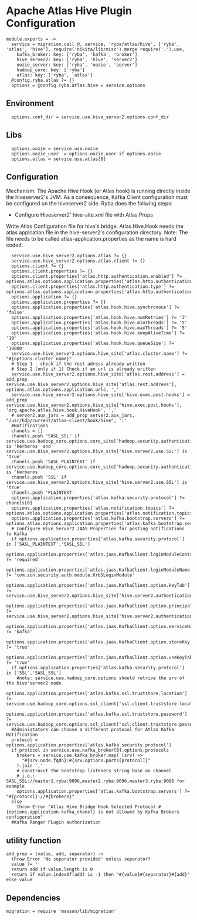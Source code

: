
# Apache Atlas Hive Plugin Configuration

    module.exports = ->
      service = migration.call @, service, 'ryba/atlas/hive', ['ryba', 'atlas', 'hive'], require('nikita/lib/misc').merge require('.').use,
        kafka_broker: key: ['ryba', 'kafka', 'broker']
        hive_server2: key: ['ryba', 'hive', 'server2']
        oozie_server: key: ['ryba', 'oozie', 'server']
        hadoop_core: key: ['ryba']
        atlas: key: ['ryba', 'atlas']
      @config.ryba.atlas ?= {}
      options = @config.ryba.atlas.hive = service.options

## Environment

      options.conf_dir = service.use.hive_server2.options.conf_dir

## Libs
      
      options.oozie = service.use.oozie
      options.oozie_user  = options.oozie.user if options.oozie
      options.atlas = service.use.atlas[0]

## Configuration

Mechanism: The Apache Hive Hook (or Atlas hook) is running directly inside the
hiveserver2's JVM. As a consequence, Kafka Client configuration must be configured 
on the hiveserver2 side.
Ryba does the follwing steps:
- Configure Hiveserver2' hive-site.xml file with Atlas Props

Write Atlas Configuration file for hive's bridge. Atlas.Hive.Hook needs the atlas applcation
file in the hive-server2's configuration directory. 
Note: The file needs to be called atlas-application.properties as the name is
hard coded.

      service.use.hive_server2.options.atlas ?= {}
      service.use.hive_server2.options.atlas.client ?= {}
      options.client ?= {}
      options.client.properties ?= {}
      options.client.properties['atlas.http.authentication.enabled'] ?= options.atlas.options.application.properties['atlas.http.authentication.enabled']
      options.client.properties['atlas.http.authentication.type'] ?= options.atlas.options.application.properties['atlas.http.authentication.type']
      options.application ?= {}
      options.application.properties ?= {}
      options.application.properties['atlas.hook.hive.synchronous'] ?= 'false'
      options.application.properties['atlas.hook.hive.numRetries'] ?= '3'
      options.application.properties['atlas.hook.hive.minThreads'] ?= '5'
      options.application.properties['atlas.hook.hive.maxThreads'] ?= '5'
      options.application.properties['atlas.hook.hive.keepAliveTime'] ?= '10'
      options.application.properties['atlas.hook.hive.queueSize'] ?= '10000'
      service.use.hive_server2.options.hive_site['atlas.cluster.name'] ?= "#{options.cluster_name}"
      # Step 1 - check if the rest adress already written
      # Step 2 (only if 1) Check if an url is already written
      service.use.hive_server2.options.hive_site['atlas.rest.address'] = add_prop service.use.hive_server2.options.hive_site['atlas.rest.address'], options.atlas.options.application.urls, ','
      service.use.hive_server2.options.hive_site['hive.exec.post.hooks'] = add_prop service.use.hive_server2.options.hive_site['hive.exec.post.hooks'], 'org.apache.atlas.hive.hook.HiveHook', ','
      # server2.aux_jars = add_prop server2.aux_jars, "/usr/hdp/current/atlas-client/hook/hive", ':'
      #Notifications
      chanels = []
      chanels.push 'SASL_SSL' if service.use.hadoop_core.options.core_site['hadoop.security.authentication'] is 'kerberos' and service.use.hive_server2.options.hive_site['hive.server2.use.SSL'] is 'true'
      chanels.push 'SASL_PLAINTEXT' if service.use.hadoop_core.options.core_site['hadoop.security.authentication'] is 'kerberos'
      chanels.push 'SSL' if service.use.hive_server2.options.hive_site['hive.server2.use.SSL'] is 'true'
      chanels.push 'PLAINTEXT'
      options.application.properties['atlas.kafka.security.protocol'] ?= chanels[0]
      options.application.properties['atlas.notification.topics'] ?= options.atlas.options.application.properties['atlas.notification.topics']
      options.application.properties['atlas.kafka.bootstrap.servers'] ?= options.atlas.options.application.properties['atlas.kafka.bootstrap.servers']
      # Configure Hive Server2 JAAS Properties for posting notifications to Kafka
      if options.application.properties['atlas.kafka.security.protocol'] in ['SASL_PLAINTEXT','SASL_SSL']
        options.application.properties['atlas.jaas.KafkaClient.loginModuleControlFlag'] ?= 'required'
        options.application.properties['atlas.jaas.KafkaClient.loginModuleName'] ?= 'com.sun.security.auth.module.Krb5LoginModule'
        options.application.properties['atlas.jaas.KafkaClient.option.keyTab'] ?= service.use.hive_server2.options.hive_site['hive.server2.authentication.kerberos.keytab']
        options.application.properties['atlas.jaas.KafkaClient.option.principal'] ?= service.use.hive_server2.options.hive_site['hive.server2.authentication.kerberos.principal']
        options.application.properties['atlas.jaas.KafkaClient.option.serviceName'] ?= 'kafka'
        options.application.properties['atlas.jaas.KafkaClient.option.storeKey'] ?= 'true'
        options.application.properties['atlas.jaas.KafkaClient.option.useKeyTab'] ?= 'true'
      if options.application.properties['atlas.kafka.security.protocol'] in ['SSL','SASL_SSL']
        #note: service.use.hadoop_core.options should retrive the srv of the hive'server2 node
        options.application.properties['atlas.kafka.ssl.truststore.location'] ?= service.use.hadoop_core.options.ssl_client['ssl.client.truststore.location']
        options.application.properties['atlas.kafka.ssl.truststore.password'] ?= service.use.hadoop_core.options.ssl_client['ssl.client.truststore.password']
      #Administators can choose a different protocol for Atlas Kafka Notification
      protocol = options.application.properties['atlas.kafka.security.protocol']
      if protocol in service.use.kafka_broker[0].options.protocols
        brokers = service.use.kafka_broker.map( (srv) =>
          "#{srv.node.fqdn}:#{srv.options.ports[protocol]}"
        ).join ','
        # construcut the bootstrap listeners string base on channel
        # i.e.: SASL_SSL://master1.ryba:9096,master2.ryba:9096,master3.ryba:9096 for example
        options.application.properties['atlas.kafka.bootstrap.servers'] ?= "#{protocol}://#{brokers}"
      else
        throw Error "Atlas Hive Bridge Hook Selected Protocol #{options.application.kafka_chanel} is not allowed by Kafka Brokers configuration"
      #Kafka Ranger PLugin authorization

## utility function

    add_prop = (value, add, separator) ->
      throw Error 'No separator provided' unless separator?
      value ?= ''
      return add if value.length is 0
      return if value.indexOf(add) is -1 then "#{value}#{separator}#{add}" else value

## Dependencies

    migration = require 'masson/lib/migration'
      
